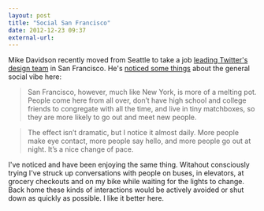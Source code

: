 ```yaml
---
layout: post
title: "Social San Francisco"
date: 2012-12-23 09:37
external-url: 
---
```


Mike Davidson recently moved from Seattle to take a job [leading Twitter's design team](http://www.mikeindustries.com/blog/archive/2012/10/on-joining-twitter) in San Francisco. He's [noticed some things](http://www.mikeindustries.com/blog/archive/2012/12/we-are-expanding-the-design-team-at-twitter) about the general social vibe here:

> San Francisco, however, much like New York, is more of a melting pot. People come here from all over, don’t have high school and college friends to congregate with all the time, and live in tiny matchboxes, so they are more likely to go out and meet new people.

> The effect isn’t dramatic, but I notice it almost daily. More people make eye contact, more people say hello, and more people go out at night. It’s a nice change of pace.

I've noticed and have been enjoying the same thing. Witahout consciously trying I've struck up conversations with people on buses, in elevators, at grocery checkouts and on my bike while waiting for the lights to change. Back home these kinds of interactions would be actively avoided or shut down as quickly as possible. I like it better here.